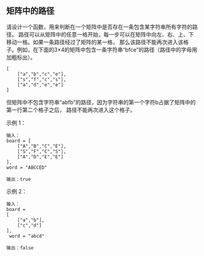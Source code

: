 ## 矩阵中的路径
请设计一个函数，用来判断在一个矩阵中是否存在一条包含某字符串所有字符的路径。
路径可以从矩阵中的任意一格开始，每一步可以在矩阵中向左、右、上、下移动一格。如果一条路径经过了矩阵的某一格，
那么该路径不能再次进入该格子。例如，在下面的3×4的矩阵中包含一条字符串“bfce”的路径（路径中的字母用加粗标出）。
```text
[
    ["a","b","c","e"],
    ["s","f","c","s"],
    ["a","d","e","e"]
]
```


但矩阵中不包含字符串“abfb”的路径，因为字符串的第一个字符b占据了矩阵中的第一行第二个格子之后，
路径不能再次进入这个格子。

 

示例 1：

```text
输入：
board = [
    ["A","B","C","E"],
    ["S","F","C","S"],
    ["A","D","E","E"]
], 
word = "ABCCED"

输出：true
```
示例 2：

```text
输入：
board = 
[
    ["a","b"],
    ["c","d"]
],
 word = "abcd"
 
输出：false
```